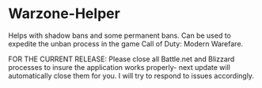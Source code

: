 # Warzone-Helper
Helps with shadow bans and some permanent bans. Can be used to expedite the unban process in the game Call of Duty: Modern Warefare.

FOR THE CURRENT RELEASE: Please close all Battle.net and Blizzard processes to insure the application works properly- next update will automatically close them for you. I will try to respond to issues accordingly.
